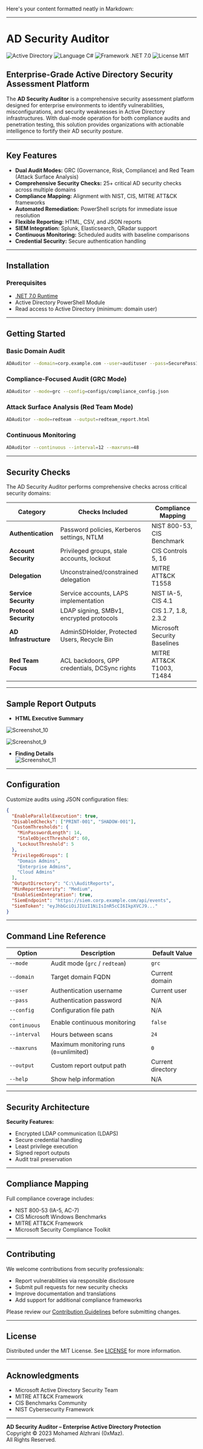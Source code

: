 Here's your content formatted neatly in Markdown:  

---

# AD Security Auditor

![Active Directory](https://img.shields.io/badge/Active%20Directory-Security%20Audit-blue)
![Language C#](https://img.shields.io/badge/Language-C%23-green)
![Framework .NET 7.0](https://img.shields.io/badge/Framework-.NET%207.0-purple)
![License MIT](https://img.shields.io/badge/License-MIT-orange)

## Enterprise-Grade Active Directory Security Assessment Platform

The **AD Security Auditor** is a comprehensive security assessment platform designed for enterprise environments to identify vulnerabilities, misconfigurations, and security weaknesses in Active Directory infrastructures. With dual-mode operation for both compliance audits and penetration testing, this solution provides organizations with actionable intelligence to fortify their AD security posture.

---

## Key Features

- **Dual Audit Modes:** GRC (Governance, Risk, Compliance) and Red Team (Attack Surface Analysis)
- **Comprehensive Security Checks:** 25+ critical AD security checks across multiple domains
- **Compliance Mapping:** Alignment with NIST, CIS, MITRE ATT&CK frameworks
- **Automated Remediation:** PowerShell scripts for immediate issue resolution
- **Flexible Reporting:** HTML, CSV, and JSON reports
- **SIEM Integration:** Splunk, Elasticsearch, QRadar support
- **Continuous Monitoring:** Scheduled audits with baseline comparisons
- **Credential Security:** Secure authentication handling

---

## Installation

### Prerequisites

- [.NET 7.0 Runtime](https://dotnet.microsoft.com/download/dotnet/7.0)
- Active Directory PowerShell Module
- Read access to Active Directory (minimum: domain user)

---

## Getting Started

### Basic Domain Audit

```bash
ADAuditor --domain=corp.example.com --user=audituser --pass=SecurePass123!
```

### Compliance-Focused Audit (GRC Mode)

```bash
ADAuditor --mode=grc --config=configs/compliance_config.json
```

### Attack Surface Analysis (Red Team Mode)

```bash
ADAuditor --mode=redteam --output=redteam_report.html
```

### Continuous Monitoring

```bash
ADAuditor --continuous --interval=12 --maxruns=48
```

---

## Security Checks

The AD Security Auditor performs comprehensive checks across critical security domains:

| Category            | Checks Included                                               | Compliance Mapping                 |
|---------------------|---------------------------------------------------------------|------------------------------------|
| **Authentication**  | Password policies, Kerberos settings, NTLM                    | NIST 800-53, CIS Benchmark         |
| **Account Security**| Privileged groups, stale accounts, lockout                    | CIS Controls 5, 16                 |
| **Delegation**      | Unconstrained/constrained delegation                          | MITRE ATT&CK T1558                 |
| **Service Security**| Service accounts, LAPS implementation                         | NIST IA-5, CIS 4.1                 |
| **Protocol Security**| LDAP signing, SMBv1, encrypted protocols                     | CIS 1.7, 1.8, 2.3.2                |
| **AD Infrastructure**| AdminSDHolder, Protected Users, Recycle Bin                  | Microsoft Security Baselines       |
| **Red Team Focus**  | ACL backdoors, GPP credentials, DCSync rights                 | MITRE ATT&CK T1003, T1484          |

---

## Sample Report Outputs

- **HTML Executive Summary**  
  
![Screenshot_10](https://github.com/user-attachments/assets/b46714cb-4b1d-4820-9bc9-c4f5ad677c4a)

![Screenshot_9](https://github.com/user-attachments/assets/1d3dc960-5c6b-4aaa-a227-229cc3818dfb)

- **Finding Details**  
  ![Screenshot_11](https://github.com/user-attachments/assets/af9ed37c-42b6-45e7-bd78-9d2aa28a8830)


---

## Configuration

Customize audits using JSON configuration files:

```json
{
  "EnableParallelExecution": true,
  "DisabledChecks": ["PRINT-001", "SHADOW-001"],
  "CustomThresholds": {
    "MinPasswordLength": 14,
    "StaleObjectThreshold": 60,
    "LockoutThreshold": 5
  },
  "PrivilegedGroups": [
    "Domain Admins",
    "Enterprise Admins",
    "Cloud Admins"
  ],
  "OutputDirectory": "C:\\AuditReports",
  "MinReportSeverity": "Medium",
  "EnableSiemIntegration": true,
  "SiemEndpoint": "https://siem.corp.example.com/api/events",
  "SiemToken": "eyJhbGciOiJIUzI1NiIsInR5cCI6IkpXVCJ9..."
}
```

---

## Command Line Reference

| Option       | Description                  | Default Value    |
|--------------|------------------------------|------------------|
| `--mode`     | Audit mode (`grc` / `redteam`) | `grc`           |
| `--domain`   | Target domain FQDN           | Current domain   |
| `--user`     | Authentication username      | Current user     |
| `--pass`     | Authentication password      | N/A              |
| `--config`   | Configuration file path      | N/A              |
| `--continuous`| Enable continuous monitoring| `false`          |
| `--interval` | Hours between scans          | `24`             |
| `--maxruns`  | Maximum monitoring runs (`0`=unlimited)| `0` |
| `--output`   | Custom report output path    | Current directory|
| `--help`     | Show help information        | N/A              |

---

## Security Architecture

**Security Features:**

- Encrypted LDAP communication (LDAPS)
- Secure credential handling
- Least privilege execution
- Signed report outputs
- Audit trail preservation

---

## Compliance Mapping

Full compliance coverage includes:

- NIST 800-53 (IA-5, AC-7)
- CIS Microsoft Windows Benchmarks
- MITRE ATT&CK Framework
- Microsoft Security Compliance Toolkit

---

## Contributing

We welcome contributions from security professionals:

- Report vulnerabilities via responsible disclosure
- Submit pull requests for new security checks
- Improve documentation and translations
- Add support for additional compliance frameworks

Please review our [Contribution Guidelines](CONTRIBUTING.md) before submitting changes.

---

## License

Distributed under the MIT License. See [LICENSE](LICENSE) for more information.

---

## Acknowledgments

- Microsoft Active Directory Security Team
- MITRE ATT&CK Framework
- CIS Benchmarks Community
- NIST Cybersecurity Framework

---

**AD Security Auditor – Enterprise Active Directory Protection**  
Copyright © 2023 Mohamed Alzhrani (0xMaz).  
All Rights Reserved.
